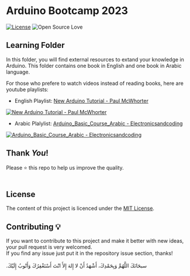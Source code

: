 # Arduino Bootcamp 2023
[![License](https://img.shields.io/badge/License-MIT-blue.svg)](LICENSE)
![Open Source Love](https://badges.frapsoft.com/os/v1/open-source.svg?v=102)


## Learning Folder
In this folder, you will find external resources to extand your knowledge in Arduino.
This folder contains one book in English and one book in Arabic language.

For those who prefere to watch videos instead of reading books, here are youtube playlists:

* English Playlist: <a href="https://www.youtube.com/playlist?list=PLGs0VKk2DiYw-L-RibttcvK-WBZm8WLEP"> New Arduino Tutorial - Paul McWhorter </a>

[![New Arduino Tutorial - Paul McWhorter](http://img.youtube.com/vi/fJWR7dBuc18/0.jpg)](https://www.youtube.com/playlist?list=PLGs0VKk2DiYw-L-RibttcvK-WBZm8WLEP "New Arduino Tutorial - Paul McWhorter")

* Arabic Plalylist: <a href="https://www.youtube.com/playlist?list=PLmotdda810ImH-Nldpl5QOTkHywj3dKE_"> Arduino_Basic_Course_Arabic - Electronicsandcoding </a>

[![Arduino_Basic_Course_Arabic - Electronicsandcoding](http://img.youtube.com/vi/yHoRxeWSgPY/0.jpg)](https://www.youtube.com/playlist?list=PLmotdda810ImH-Nldpl5QOTkHywj3dKE_ "Arduino_Basic_Course_Arabic - Electronicsandcoding")


## Thank _You_!
Please :star: this repo to help us improve the quality.
<br><br>


## License
The content of this project is licenced under the [MIT License](../../LICENSE).

## Contributing 💡
If you want to contribute to this project and make it better with new ideas, your pull request is very welcomed.<br>
If you find any issue just put it in the repository issue section, thanks!<br><br>
.سبحَانَكَ اللَّهُمَّ وَبِحَمْدِكَ، أَشْهَدُ أَنْ لا إِلهَ إِلأَ انْتَ أَسْتَغْفِرُكَ وَأَتْوبُ إِلَيْكَ
